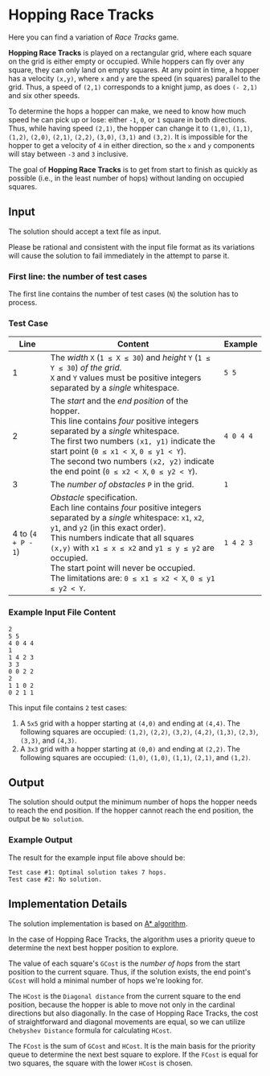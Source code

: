 # Hopping Race Tracks

Here you can find a variation of _Race Tracks_ game.

**Hopping Race Tracks** is played on a rectangular grid, where each
square on the grid is either empty or occupied.
While hoppers can fly over any square, they can only
land on empty squares.
At any point in time, a hopper has a velocity `(x,y)`, where `x` and `y` are the
speed (in squares) parallel to the grid.
Thus, a speed of `(2,1)` corresponds to a knight jump, as does `(-
2,1)` and six other speeds.

To determine the hops a hopper can make, we need to know how much speed he can pick up or lose:
either `-1`, `0`, or `1` square in both directions.
Thus, while having speed `(2,1)`, the hopper can change it to `(1,0)`, `(1,1)`, `(1,2)`, `(2,0)`, `(2,1)`, `(2,2)`, `(3,0)`, `(3,1)` and `(3,2)`.
It is impossible for the hopper to
get a velocity of `4` in either direction, so the `x` and `y` components will stay between `-3` and `3`
inclusive.

The goal of **Hopping Race Tracks** is to get from start to finish as quickly as possible (i.e., in the least
number of hops) without landing on occupied squares.

## Input

The solution should accept a text file as input.

Please be rational and consistent with the input file format
as its variations will cause the solution to fail immediately in the attempt to parse it.

### First line: the number of test cases
The first line contains the number of test cases (`N`) the solution has to process.

### Test Case

| Line               | Content                                                                                                                                                                                                                                                                                                                                                                                  | Example   |
|--------------------|------------------------------------------------------------------------------------------------------------------------------------------------------------------------------------------------------------------------------------------------------------------------------------------------------------------------------------------------------------------------------------------|-----------|
| 1                  | The _width_ `X` (`1 ≤ X ≤ 30`) and _height_ `Y` (`1 ≤ Y ≤ 30`) _of the grid_. <br/> `X` and `Y` values must be positive integers separated by a _single_ whitespace.                                                                                                                                                                                                                     | `5 5`     |
| 2                  | The _start_ and the _end_ _position_ of the hopper. <br/> This line contains _four_ positive integers separated by a _single_ whitespace. <br/> The first two numbers `(x1, y1)` indicate the start point (`0 ≤ x1 < X`, `0 ≤ y1 < Y`). <br/> The second two numbers `(x2, y2)` indicate the end point (`0 ≤ x2 < X`, `0 ≤ y2 < Y`).                                                     | `4 0 4 4` |
| 3                  | The _number of obstacles_ `P` in the grid.                                                                                                                                                                                                                                                                                                                                               | `1`       |
| 4 to (`4 + P - 1`) | _Obstacle_ specification. <br/> Each line contains _four_ positive integers separated by a _single_ whitespace: `x1`, `x2`, `y1`, and `y2` (in this exact order). <br/> This numbers indicate that all squares `(x,y)` with `x1 ≤ x ≤ x2` and `y1 ≤ y ≤ y2` are occupied. <br/> The start point will never be occupied. <br/> The limitations are: `0 ≤ x1 ≤ x2 < X`, `0 ≤ y1 ≤ y2 < Y`. | `1 4 2 3` |

### Example Input File Content

```
2
5 5
4 0 4 4
1
1 4 2 3
3 3
0 0 2 2
2
1 1 0 2
0 2 1 1
```

This input file contains `2` test cases:
1. A `5x5` grid with a hopper starting at `(4,0)` and ending at `(4,4)`. The following squares are occupied: `(1,2)`, `(2,2)`, `(3,2)`, `(4,2)`, `(1,3)`, `(2,3)`, `(3,3)`, and `(4,3)`.
2. A `3x3` grid with a hopper starting at `(0,0)` and ending at `(2,2)`. The following squares are occupied: `(1,0)`, `(1,0)`, `(1,1)`, `(2,1)`, and `(1,2)`.

## Output

The solution should output the minimum number of hops the hopper needs to reach the end position.
If the hopper cannot reach the end position, the output be `No solution`.

### Example Output

The result for the example input file above should be:

```
Test case #1: Optimal solution takes 7 hops.
Test case #2: No solution.
```

## Implementation Details

The solution implementation is based on [A* algorithm](https://theory.stanford.edu/~amitp/GameProgramming/AStarComparison.html).

In the case of Hopping Race Tracks, the algorithm uses a priority queue to determine the next best hopper position to explore.

The value of each square's `GCost` is the _number of hops_ from the start position to the current square. Thus, if the solution exists, the end point's `GCost` will hold a minimal number of hops we're looking for.

The `HCost` is the `Diagonal distance` from the current square to the end position, because the hopper is able to move not only in the cardinal directions but also diagonally.
In the case of Hopping Race Tracks, the cost of straightforward and diagonal movements are equal, so we can utilize `Chebyshev Distance` formula for calculating `HCost`.

The `FCost` is the sum of `GCost` and `HCost`. It is the main basis for the priority queue to determine the next best square to explore. If the `FCost` is equal for two squares, the square with the lower `HCost` is chosen.